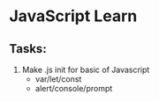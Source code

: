 # JavaScript Learn

## Tasks:

1. Make .js init for basic of Javascript
   - var/let/const
   - alert/console/prompt

